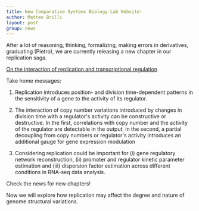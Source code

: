 ```yaml
---
title: New Comparative Systems Biology Lab Website!
author: Matteo Brilli
layout: post
group: news
---
```

After a lot of reasoning, thinking, formalizing, making errors in derivatives,
graduating (Pietro), we are currently releasing a new chapter in our replication saga.

[On the interaction of replication and transcriptional regulation](https://www.biorxiv.org/content/10.1101/2023.03.20.533469v1)

Take home messages:
1. Replication introduces position- and division time-dependent patterns in the sensitivity of a gene to the activity of its regulator.

2. The interaction of copy number variations introduced by changes in division time with
a regulator's activity can be constructive or destructive. In the first, correlations with copy number and the activity of the regulator
are detectable in the output, in the second, a partial decoupling from copy numbers or regulator's activity introduces an additional 
gauge for gene expression modulation

3. Considering replication could be important for (i) gene regulatory network reconstruction,  (ii)
promoter and regulator kinetic parameter estimation and (iii) dispersion factor estimation across different conditions in RNA-seq data analysis.

Check the news for new chapters!

Now we will explore how replication may affect the degree and nature of
genome structural variations.